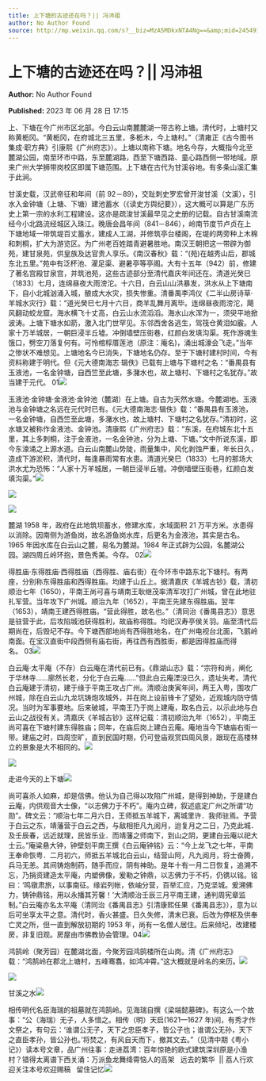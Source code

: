 ```yaml
---
title: 上下塘的古迹还在吗？|| 冯沛祖
author: No Author Found
source: http://mp.weixin.qq.com/s?__biz=MzA5MDkxNTA4Ng==&amp;mid=2454913833&amp;idx=1&amp;sn=08f98f073cbe79faa1d025c7a579cbc4&amp;chksm=87a3cb48b0d4425ef3a61f35e08dfb86be08e86351135d867ade41e872df183eaf45139b5abf#rd
---
```


# 上下塘的古迹还在吗？|| 冯沛祖

**Author:** No Author Found

**Published:** 2023 年 06 月 28 日 17:15

上、下塘在今广州市区北部。今白云山南麓麓湖一带古称上塘。清代时，上塘村又称黄栀冈。“黄栀冈，在府城北三五里，多栀木，今上塘村。”（清雍正《古今图书集成·职方典》引康熙《广州府志》）。上塘以南称下塘。地名今存，大概指今北至麓湖公园，南至环市中路，东至麓湖路，西至下塘西路、童心路西侧一带地域。原来广州大学狮带岗校区即属下塘范围。上下塘在古代为甘溪谷地。有多条山溪汇集于此涧。

甘溪史载，汉武帝征和年间（前 92－89），交趾刺史罗宏曾开浚甘溪（文溪），引水入金钟塘（上塘、下塘）建池蓄水（《读史方舆纪要》），这大概可以算是广东历史上第一宗的水利工程建设。这亦是疏浚甘溪最早见之史册的记载。自古甘溪南流经今小北路流经城区入珠江。晚唐会昌年间（841－846），岭南节度节卢贞在上下塘地域一带筑堤百丈蓄水，建成人工湖，并修筑亭台楼阁，在堤的两旁种上木棉和刺桐，扩大为游览区。为广州老百姓踏青避暑胜地。南汉王朝把这一带辟为御苑，建甘泉苑，供皇族及达官贵人享乐。《南汉春秋》载：“(苑)在越秀山后，郡城东北五里。”苑中有泛杯池、濯足渠、避暑亭等亭阁。大有十五年（942）前，修建了著名宫殿甘泉宫，并筑池苑，这些古迹部分至清代嘉庆年间还在。清道光癸巳（1833）七月，连绵昼夜大雨滂沱。十六日，白云山山洪暴发，洪水从上下塘南下，自小北城汹涌入城，酿成大水灾，损失惨重。清番禺李鸿仪《二半山房诗草·羊城水灾行》载：“道光癸巳七月十六日，商羊乱舞月离毕。连绵昼夜雨滂沱，飓风翻动蛟龙窟。海水横飞十丈高，白云山水流滔滔。海水山水浑为一，须臾平地掀波涛。上塘下塘水如箭，激入北门世罕见。东邻西舍各逃生，驾筏仓黄泪如霰。人家十万羊城居，一朝巨浸半丘墟。冲倒墙壁压街巷，红颜白发填沟渠。死作游魂生饿口，劈空刀落复何有。可怜棺椁厝莲池（原注：庵名)，涌出城濠会飞走。”当年之惨状不难想见。上塘地名今已消失，下塘地名仍存。至于下塘村建村时间，今有资料称建于明代。但《元大德南海志·辑佚》已载有上塘与下塘村之名：“番禺县有玉液池，一名金钟塘，自西竺至此塘，多潴水也，故上塘村、下塘村之名犹存。”故当建于元代。 01![](https://mmbiz.qpic.cn/mmbiz_jpg/PJWG74pLsMaRLwYSetRcRNMdHQCNJJDuPGNOONeZte1jB5jeymIaicX0XJLaYUZlJIkRNybGPlOzgMyP3GEAUibg/640)

玉液池·金钟塘·金液池·金钟池（麓湖）在上塘。自古为天然水塘。今麓湖地。玉液池与金钟塘之名远在元代时已有。《元大德南海志·辑佚》载：“番禺县有玉液池，一名金钟塘，自西竺至此塘，多潴水也，故上塘村、下塘村之名犹存。”清初时，这水塘又被称作金液池、金钟池。清康熙《广州府志》载：“东溪，在府城东北十五里，其上多刺桐，注于金液池，一名金钟池，分为上塘、下塘。”文中所说东溪，即今东濠涌之上源水道。白云山南麓山势陡，雨量集中，风化剥蚀严重，年长日久，造成下游淤积，清代时，每逢暴雨常有水患。清道光癸巳（1833）七月的那场大洪水尤为恐怖：“人家十万羊城居，一朝巨浸半丘墟。冲倒墙壁压街巷，红颜白发填沟渠。”![](https://mmbiz.qpic.cn/mmbiz_png/bL2iaicTYdZn7xQmSDhOuIdZImPEJgxXy3fel4XXiblZfcFJgv4j9VGw20z6fnDMFAz3wBXQvONVUeaNNTfJHXHwA/640?wx_fmt=png)

![](https://mmbiz.qpic.cn/mmbiz_png/bL2iaicTYdZn6N1kNYowNicTzmvmNIy0TLTNpCHLsDCsicl30TTnN73egME1WbJWu4ibBVaEt1gLHMdhuibtJPboNdKg/640?wx_fmt=png)

![](https://mmbiz.qpic.cn/mmbiz_jpg/PJWG74pLsMaRLwYSetRcRNMdHQCNJJDu9AlAM4OUqKwVCIOHXibxAMyKlWoCsR7PmqR97dPGQgkDCrzueiafXnDw/640)

麓湖 1958 年，政府在此地筑坝蓄水，修建水库，水域面积 21 万平方米。水患得以消除。因南侧为游鱼岗，故名游鱼岗水库，后更名为金液池，其实是古名。1965 年因水库在白云山之麓，易名为麓湖。1984 年正式辟为公园，名麓湖公园。湖四周丘岭环抱，景色秀美。今存。 02![](https://mmbiz.qpic.cn/mmbiz_gif/bL2iaicTYdZn6N1kNYowNicTzmvmNIy0TLTKpF5ZqibIFybPKQpmvc9XuNnhibog9OcKd8jrBs2unpI528EntcibctWQ/640?wx_fmt=gif)

得胜庙·东得胜庙·西得胜庙（西得胜、庙右街）在今环市中路东北下塘村。有两座，分别称东得胜庙和西得胜庙。均建于山丘上。据清嘉庆《羊城古钞》载，清初顺治七年（1650），平南王尚可喜与靖南王耿继茂率清军攻打广州城，曾在此地驻扎军营。当年攻下广州城。顺治九年（1652），平南王先建东得胜庙。翌年（1653），靖南王建西得胜庙。“营此得胜，故名也。”（清同治《番禺县志》）意思是驻营于此，后攻陷城池获得胜利，故庙称得胜。均祀汉寿亭侯关羽。庙至清代后期尚在，后毁圮不存。今下塘西部地尚有西得胜地名，在广州电视台北面，飞鹅岭南面。在宝汉直街中段西侧有庙右街，再往西有西胜街，都是因得胜庙而得名。 03![](https://mmbiz.qpic.cn/mmbiz_png/bL2iaicTYdZn7xQmSDhOuIdZImPEJgxXy3fel4XXiblZfcFJgv4j9VGw20z6fnDMFAz3wBXQvONVUeaNNTfJHXHwA/640?wx_fmt=png)

白云庵·太平庵（不存）白云庵在清代前已有。《鼎湖山志》载：“宗符和尚，阐化于华林寺……廓然长老，分化于白云庵……”但此白云庵湮没已久，遗址失考。清代白云庵建于清初，建于缘于平南王攻占广州。清顺治庚寅年间，两王入粤，围攻广州城，除在白云山九龙坑铸炮攻城外，并在岗上设前锋卡了望处，近观城内防守情况。当时为军事要地。后来破城，平南王乃于岗上建庵，取名白云，以示此地与白云山之战役有关。清嘉庆《羊城古钞》这样记载：清初顺治九年（1652），平南王尚可喜在下塘村建东得胜庙；同年，在庙后岗上建白云庵。庵地当今下塘庙右街一带。建庙之时，四周空旷，直到民国时期，仍可登庙观赏四周风景，跟现在高楼林立的景象是大不相同的。![](https://mmbiz.qpic.cn/mmbiz_png/bL2iaicTYdZn7xQmSDhOuIdZImPEJgxXy3fel4XXiblZfcFJgv4j9VGw20z6fnDMFAz3wBXQvONVUeaNNTfJHXHwA/640?wx_fmt=png)

![](https://mmbiz.qpic.cn/mmbiz_jpg/PJWG74pLsMaRLwYSetRcRNMdHQCNJJDu4gCZhMsiayhf9aiaZ60vamXliaHfl6uuTVlibG0iapTxiblc1o3Kp8bjAYhw/640)

走进今天的上下塘![](https://mmbiz.qpic.cn/mmbiz_jpg/PJWG74pLsMaRLwYSetRcRNMdHQCNJJDu3fyaglb9w5VdBQRSiaNIMEGOZDa0icd0tlFibssbZAV06HLaPDdDKQbeA/640)

尚可喜杀人如麻，却是信佛。他认为自己得以攻陷广州城，是得到神助，于是建白云庵，内供观音大士像，“以志佛力于不朽”。庵内立碑，叙述底定广州之所谓“功勋”。碑文云：“顺治七年二月六日，王师抵五羊城下，离城里许．我师驻焉。予营于白云之东，靖藩营于白云之西，与敌相拒凡九阅月，迨复月之二日，乃克此城．及壬辰春，远近就理，民皆乐业．而靖藩之师南下，到山之阴，更建白云庵以祀大士云。”庵粱悬大钟，钟壁刻平南王撰《白云庵钟铭》云：“今上龙飞之七年，平南王奉命恢粤．二月初六，师抵五羊城北白云山，结营山阿，凡九阅月，将士奋腾，兵马无恙。其间铸炮制药，随手而应，阴有神助。是年十有一月二日恢复，追溯不忘，乃捐资建造太平庵，内塑佛像，爰勒之钟鼎，以志佛力于不朽，仍镌以铭。铭曰：‘鸣镦肃旅，以事南征。缘岩列帐，依岫分营，百举汇应，乃克坚城。爰溯佛力，铸钟鼎铭，用以永播其芳馨！’大清顺治壬辰三月平南王建，通判周宪章监制。”白云庵亦名太平庵（清同治《番禺县志》引清康熙任果《番禺县志》），意为以后可坐享太平之意。清代时，香火甚盛。日久失修，清末已衰。后改为停枢及供奉亡灵之所，但一直到解放初期的 1953 年，尚有一名僧人居住。后来倾圮，改建楼房，非复旧观。房屋由市佛教协会管理。04![](https://mmbiz.qpic.cn/mmbiz_jpg/PJWG74pLsMaRLwYSetRcRNMdHQCNJJDuqcU7NCONrQTUzIoOnSl7e48pSzypsblicIeqphhKQ7ngjUXoiaiaLJsww/640)

鸿鹄岭（聚芳园）在麓湖北面，今聚芳园鸿鹄楼所在山岗。清《广州府志》载：“鸿鹄岭在郡北上塘村，五峰骞翥，如鸿冲霄。”这大概就是岭名的来历。![](https://mmbiz.qpic.cn/mmbiz_png/bL2iaicTYdZn7xQmSDhOuIdZImPEJgxXy3fel4XXiblZfcFJgv4j9VGw20z6fnDMFAz3wBXQvONVUeaNNTfJHXHwA/640?wx_fmt=png)

![](https://mmbiz.qpic.cn/mmbiz_png/bL2iaicTYdZn7ogPibOAsnhd1Jkful6narubLnXNvHRjGye5Mc6fbK8cjFUpeMVFpiaGwBd3ebXq60cCvogkEzDVcQ/640?wx_fmt=png)

甘溪之水![](https://mmbiz.qpic.cn/mmbiz_jpg/PJWG74pLsMaRLwYSetRcRNMdHQCNJJDudQzAjN60gRNGibIXGCl7hfiayjO1UP13SBUavvjZczqiaFBibSnfhVfXvg/640)

相传明代名臣海瑞的祖墓就在鸿鹄岭。见海瑞自撰《梁端懿墓碑》。有这么一个故事：“公（海瑞）无子，人多惜之。相传（明）天启(1621—1627 年)间，有秀才作文祭之，有句云：‘谁谓公无子，天下之忠臣孝子，皆公子也；谁谓公无孙，天下之直臣孝孙，皆公孙也。’将焚之，有风自天而下，撤其文去。”（见清中期《粤小记》）读本号文章，品广州往事：走进荔湾：百年惊艳的欧式建筑深圳原是小渔村？错得太离谱下西关涌：万派鱼龙舞绛霄恼人的高架   远去的繁华  || 荔人行欢迎关注本号欢迎赐稿   留住记忆![](https://mmbiz.qpic.cn/mmbiz_png/bL2iaicTYdZn7ogPibOAsnhd1Jkful6naruqekKHAGHKspUmTnv1N4PkFZmziaNzMrNhnickwQHPicMSE08TF3jbiapwg/640?wx_fmt=png)
